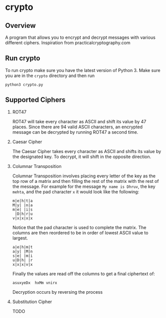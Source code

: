 # crypto

## Overview
A program that allows you to encrypt and decrypt messages with various different ciphers. Inspiration from practicalcryptography.com

## Run crypto
To run crypto make sure you have the latest version of Python 3.
Make sure you are in the `crypto` directory and then run
```
python3 crypto.py
```

## Supported Ciphers
1. ROT47

    ROT47 will take every character as ASCII and shift its value by 47 places. Since there are 94 valid ASCII characters, an encrypted   message can be decrypted by running ROT47 a second time.

2. Caesar Cipher

    The Caesar Cipher takes every character as ASCII and shifts its value by the designated key. To decrypt, it will shift in the opposite direction.

3. Columnar Transposition

    Columnar Transposition involves placing every letter of the key as the top row of a matrix and then filling the rest of the matrix with the rest of the message. For example for the message `My name is Dhruv`, the key `mehta`, and the pad character `x` it would look like the following:
    ```
    m|e|h|t|a
    M|y| |n|a
    m|e| |i|s
     |D|h|r|u
    v|x|x|x|x
    ```
    Notice that the pad character is used to complete the matrix. The columns are then reordered to be in order of lowest ASCII value to largest.
    ```
    a|e|h|m|t
    a|y| |M|n
    s|e| |m|i
    u|D|h| |r
    x|x|x|v|x
    ```
    Finally the values are read off the columns to get a final ciphertext of:
    ```
    asuxyeDx  hxMm vnirx
    ```
    Decryption occurs by reversing the process

4. Substitution Cipher

    TODO
